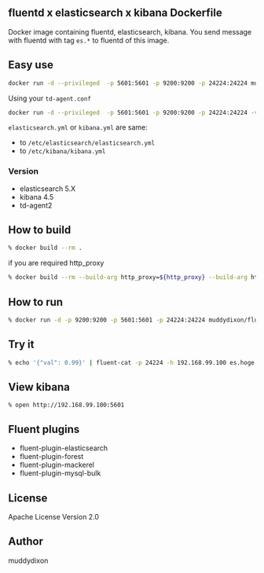 fluentd x elasticsearch x kibana Dockerfile
-----

Docker image containing fluentd, elasticsearch, kibana.
You send message with fluentd with tag `es.*` to fluentd of this image.

## Easy use

```zsh
docker run -d --privileged  -p 5601:5601 -p 9200:9200 -p 24224:24224 muddydixon/fluentd-elasticsearch-kibana
```

Using your `td-agent.conf`

```zsh
docker run -d --privileged  -p 5601:5601 -p 9200:9200 -p 24224:24224 -v ${TD_AGENT_CONF_PATH}:/etc/td-agent/td-agent.conf muddydixon/fluentd-elasticsearch-kibana
```

`elasticsearch.yml` or `kibana.yml` are same:

* to `/etc/elasticsearch/elasticsearch.yml`
* to `/etc/kibana/kibana.yml`

### Version
* elasticsearch 5.X
* kibana 4.5
* td-agent2

## How to build

```zsh
% docker build --rm .
```

if you are required http_proxy

```zsh
% docker build --rm --build-arg http_proxy=${http_proxy} --build-arg https_proxy=${https_proxy} .
```

## How to run

```zsh
% docker run -d -p 9200:9200 -p 5601:5601 -p 24224:24224 muddydixon/fluentd-elasticsearch-kibana
```

## Try it

```zsh
% echo '{"val": 0.99}' | fluent-cat -p 24224 -h 192.168.99.100 es.hoge
```

## View kibana

```
% open http://192.168.99.100:5601
```

## Fluent plugins
* fluent-plugin-elasticsearch
* fluent-plugin-forest
* fluent-plugin-mackerel
* fluent-plugin-mysql-bulk

## License
Apache License Version 2.0

## Author
muddydixon
